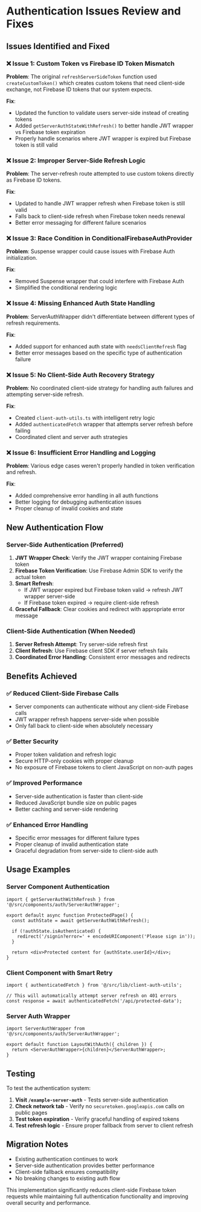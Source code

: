 # Authentication Issues Review and Fixes

## Issues Identified and Fixed

### ❌ Issue 1: Custom Token vs Firebase ID Token Mismatch

**Problem**: The original `refreshServerSideToken` function used `createCustomToken()` which creates custom tokens that need client-side exchange, not Firebase ID tokens that our system expects.

**Fix**:

- Updated the function to validate users server-side instead of creating tokens
- Added `getServerAuthStateWithRefresh()` to better handle JWT wrapper vs Firebase token expiration
- Properly handle scenarios where JWT wrapper is expired but Firebase token is still valid

### ❌ Issue 2: Improper Server-Side Refresh Logic

**Problem**: The server-refresh route attempted to use custom tokens directly as Firebase ID tokens.

**Fix**:

- Updated to handle JWT wrapper refresh when Firebase token is still valid
- Falls back to client-side refresh when Firebase token needs renewal
- Better error messaging for different failure scenarios

### ❌ Issue 3: Race Condition in ConditionalFirebaseAuthProvider

**Problem**: Suspense wrapper could cause issues with Firebase Auth initialization.

**Fix**:

- Removed Suspense wrapper that could interfere with Firebase Auth
- Simplified the conditional rendering logic

### ❌ Issue 4: Missing Enhanced Auth State Handling

**Problem**: ServerAuthWrapper didn't differentiate between different types of refresh requirements.

**Fix**:

- Added support for enhanced auth state with `needsClientRefresh` flag
- Better error messages based on the specific type of authentication failure

### ❌ Issue 5: No Client-Side Auth Recovery Strategy

**Problem**: No coordinated client-side strategy for handling auth failures and attempting server-side refresh.

**Fix**:

- Created `client-auth-utils.ts` with intelligent retry logic
- Added `authenticatedFetch` wrapper that attempts server refresh before failing
- Coordinated client and server auth strategies

### ❌ Issue 6: Insufficient Error Handling and Logging

**Problem**: Various edge cases weren't properly handled in token verification and refresh.

**Fix**:

- Added comprehensive error handling in all auth functions
- Better logging for debugging authentication issues
- Proper cleanup of invalid cookies and state

## New Authentication Flow

### Server-Side Authentication (Preferred)

1. **JWT Wrapper Check**: Verify the JWT wrapper containing Firebase token
2. **Firebase Token Verification**: Use Firebase Admin SDK to verify the actual token
3. **Smart Refresh**:
   - If JWT wrapper expired but Firebase token valid → refresh JWT wrapper server-side
   - If Firebase token expired → require client-side refresh
4. **Graceful Fallback**: Clear cookies and redirect with appropriate error message

### Client-Side Authentication (When Needed)

1. **Server Refresh Attempt**: Try server-side refresh first
2. **Client Refresh**: Use Firebase client SDK if server refresh fails
3. **Coordinated Error Handling**: Consistent error messages and redirects

## Benefits Achieved

### ✅ Reduced Client-Side Firebase Calls

- Server components can authenticate without any client-side Firebase calls
- JWT wrapper refresh happens server-side when possible
- Only fall back to client-side when absolutely necessary

### ✅ Better Security

- Proper token validation and refresh logic
- Secure HTTP-only cookies with proper cleanup
- No exposure of Firebase tokens to client JavaScript on non-auth pages

### ✅ Improved Performance

- Server-side authentication is faster than client-side
- Reduced JavaScript bundle size on public pages
- Better caching and server-side rendering

### ✅ Enhanced Error Handling

- Specific error messages for different failure types
- Proper cleanup of invalid authentication state
- Graceful degradation from server-side to client-side auth

## Usage Examples

### Server Component Authentication

```tsx
import { getServerAuthWithRefresh } from '@/src/components/auth/ServerAuthWrapper';

export default async function ProtectedPage() {
  const authState = await getServerAuthWithRefresh();

  if (!authState.isAuthenticated) {
    redirect('/signin?error=' + encodeURIComponent('Please sign in'));
  }

  return <div>Protected content for {authState.userId}</div>;
}
```

### Client Component with Smart Retry

```tsx
import { authenticatedFetch } from '@/src/lib/client-auth-utils';

// This will automatically attempt server refresh on 401 errors
const response = await authenticatedFetch('/api/protected-data');
```

### Server Auth Wrapper

```tsx
import ServerAuthWrapper from '@/src/components/auth/ServerAuthWrapper';

export default function LayoutWithAuth({ children }) {
  return <ServerAuthWrapper>{children}</ServerAuthWrapper>;
}
```

## Testing

To test the authentication system:

1. **Visit `/example-server-auth`** - Tests server-side authentication
2. **Check network tab** - Verify no `securetoken.googleapis.com` calls on public pages
3. **Test token expiration** - Verify graceful handling of expired tokens
4. **Test refresh logic** - Ensure proper fallback from server to client refresh

## Migration Notes

- Existing authentication continues to work
- Server-side authentication provides better performance
- Client-side fallback ensures compatibility
- No breaking changes to existing auth flow

This implementation significantly reduces client-side Firebase token requests while maintaining full authentication functionality and improving overall security and performance.
